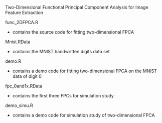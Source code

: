 Two-Dimensional Functional Principal Component Analysis for Image Feature Extraction

func_2DFPCA.R
- contains the source code for fitting two-dimensional FPCA

Mnist.RData
- contains the MNIST handwritten digits data set

demo.R
- contains a demo code for fitting two-dimensional FPCA on the MNIST data of digit 0 

fpc_0and1x.RData
- contains the first three FPCs for simulation study

demo_simu.R
- contains a demo code for simulation study of two-dimensional FPCA